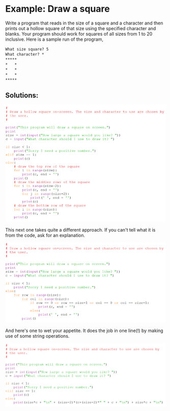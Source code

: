 # Example: Draw a square

Write a program that reads in the size of a square and a character and then prints out a hollow square of that size using the specified character and blanks. Your program should work for squares of all sizes from 1 to 20 inclusive. Here is a sample run of the program,

    What size square? 5
    What character? *
    *****
    *   *
    *   *
    *   *
    *****

## Solutions:

![](21_square_a.py.png)

This next one takes quite a different approach. If you can't tell what
it is from the code, ask for an explanation.

![](21_square_b.py.png)

And here's one to wet your appetite. It does the job in one line(!) by
making use of some string operations.

![](21_square_c.py.png)
